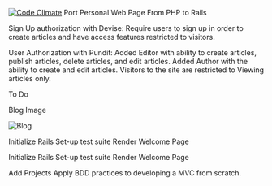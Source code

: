 [![Code Climate](https://codeclimate.com/github/trendwithin/portfolio/badges/gpa.svg)](https://codeclimate.com/github/trendwithin/portfolio)
Port Personal Web Page From PHP to Rails

Sign Up authorization with Devise:
Require users to sign up in order to create articles and
have access features restricted to visitors.


User Authorization with Pundit:
Added Editor with ability to create articles, publish articles,
delete articles, and edit articles.
Added Author with the ability to create and edit articles.
Visitors to the site are restricted to Viewing articles only.







To Do


Blog Image

![Blog](http://goo.gl/JZ2C3v)

Initialize Rails
Set-up test suite
Render Welcome Page

Initialize Rails
Set-up test suite
Render Welcome Page

Add Projects
Apply BDD practices to developing a MVC from scratch.

